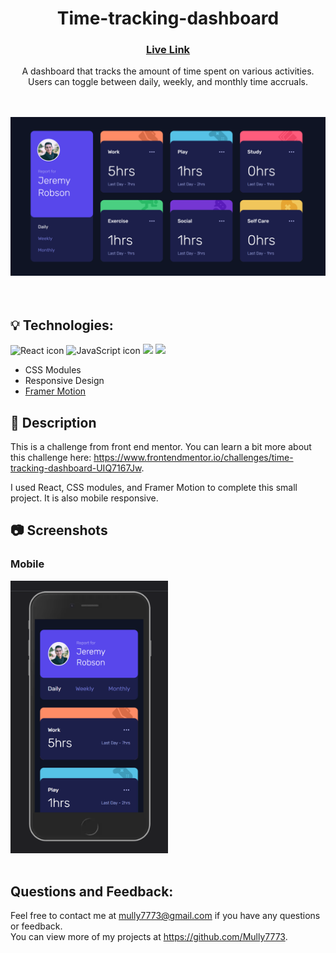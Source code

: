 <h1 align='center'>Time-tracking-dashboard</h1>
<div align="center">
  <h3>
    <a href="https://time-tracking-dashboard-nm.netlify.app" target="_blank" color="white">
      Live Link
    </a>
  </h3>
</div>
<div align="center">
  <p> A dashboard that tracks the amount of time spent on various activities. Users can toggle between daily, weekly, and monthly time accruals.</p>
</div>
<br/>
<br/>

<div align="center"><img src="src/assets/main.png" alt="Screenshot of main dashboard section on desktop"></img>

</div>
<br/>
<br/>

## 💡 Technologies:

<img src="https://img.shields.io/badge/react-%2320232a.svg?style=for-the-badge&logo=react&logoColor=%2361DAFB" alt="React icon" height="30" /> <img src="https://img.shields.io/badge/JavaScript-323330?style=for-the-badge&logo=javascript&logoColor=F7DF1E" alt="JavaScript icon" height="30" /> <img src="https://img.shields.io/badge/Framer-black?style=for-the-badge&logo=framer&logoColor=blue" height="30"/>
<img src="https://img.shields.io/badge/Vite-B73BFE?style=for-the-badge&logo=vite&logoColor=FFD62E" height="30"/>
<br/>

- CSS Modules
- Responsive Design
- <a href="https://www.framer.com/motion/" color="white">
      Framer Motion
    </a>

## 📄 Description

This is a challenge from front end mentor. You can learn a bit more about this challenge here: https://www.frontendmentor.io/challenges/time-tracking-dashboard-UIQ7167Jw.

I used React, CSS modules, and Framer Motion to complete this small project. It is also mobile responsive.
<br/>

## 📷 Screenshots

### Mobile

<img src="src/assets/mobile.png" alt="Screenshot of main dashboard on mobile" style='width: 50%'/>
</br>
</br>

## Questions and Feedback:

Feel free to contact me at mully7773@gmail.com if you have any questions or feedback. <br>
You can view more of my projects at https://github.com/Mully7773.
